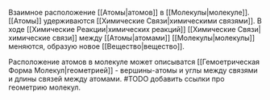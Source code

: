 Взаимное расположение [[Атомы|атомов]] в [[Молекулы|молекуле]]. [[Атомы]] удерживаются [[Химические Связи|химическими связями]]. В ходе [[Химические Реакции|химических реакций]] [[Химические Связи|химические связи]] между [[Атомы|атомами]] [[Молекулы|молекулы]] меняются, образую новое [[Вещество|вещество]].

Расположение атомов в молекуле может описыватся [[Гемоетрическая Форма Молекул|геометрией]] - вершины-атомы и углы между связями и длины связей между атомами. #TODO добавить ссылки про геометрию молекул.